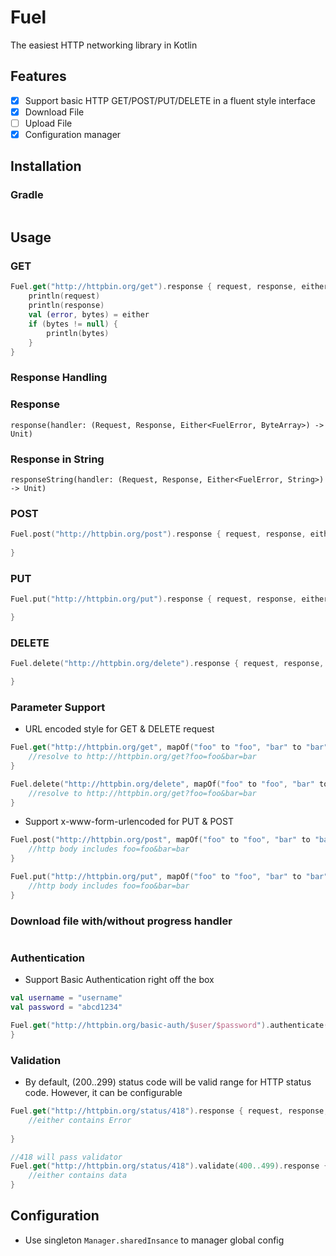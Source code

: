 # Fuel

The easiest HTTP networking library in Kotlin

## Features

- [x] Support basic HTTP GET/POST/PUT/DELETE in a fluent style interface
- [x] Download File
- [ ] Upload File
- [x] Configuration manager

## Installation

### Gradle

```

```

## Usage

### GET

``` Kotlin
Fuel.get("http://httpbin.org/get").response { request, response, either ->
    println(request)
    println(response)
    val (error, bytes) = either
    if (bytes != null) {
        println(bytes)
    }
}
```

### Response Handling

### Response
``` response(handler: (Request, Response, Either<FuelError, ByteArray>) -> Unit) ```

### Response in String
``` responseString(handler: (Request, Response, Either<FuelError, String>) -> Unit) ```

### POST

``` Kotlin
Fuel.post("http://httpbin.org/post").response { request, response, either ->
    
}
```

### PUT

``` Kotlin
Fuel.put("http://httpbin.org/put").response { request, response, either ->

}
```

### DELETE

``` Kotlin
Fuel.delete("http://httpbin.org/delete").response { request, response, either ->

}
```

### Parameter Support

* URL encoded style for GET & DELETE request

``` Kotlin
Fuel.get("http://httpbin.org/get", mapOf("foo" to "foo", "bar" to "bar")).response { request, response, either -> {
    //resolve to http://httpbin.org/get?foo=foo&bar=bar
}

Fuel.delete("http://httpbin.org/delete", mapOf("foo" to "foo", "bar" to "bar")).response { request, response, either ->
    //resolve to http://httpbin.org/get?foo=foo&bar=bar
}
```

* Support x-www-form-urlencoded for PUT & POST

``` Kotlin
Fuel.post("http://httpbin.org/post", mapOf("foo" to "foo", "bar" to "bar")).response { request, response, either ->
    //http body includes foo=foo&bar=bar
}

Fuel.put("http://httpbin.org/put", mapOf("foo" to "foo", "bar" to "bar")).response { request, response, either ->
    //http body includes foo=foo&bar=bar
}
```

### Download file with/without progress handler
```
```

### Authentication

* Support Basic Authentication right off the box
``` Kotlin
val username = "username"
val password = "abcd1234"

Fuel.get("http://httpbin.org/basic-auth/$user/$password").authenticate(username, password).response { request, response, either -> 
}
```

### Validation

* By default, (200..299) status code will be valid range for HTTP status code. However, it can be configurable
``` Kotlin
Fuel.get("http://httpbin.org/status/418").response { request, response, either -> 
    //either contains Error
    
}

//418 will pass validator
Fuel.get("http://httpbin.org/status/418").validate(400..499).response { request, response, either -> 
    //either contains data
}
```

## Configuration

* Use singleton ```Manager.sharedInsance``` to manager global config
